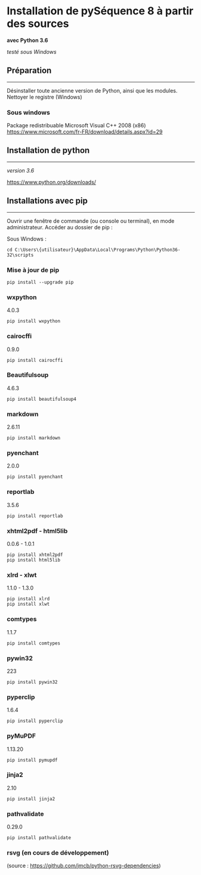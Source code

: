 # Installation de pySéquence 8 à partir des sources #
**avec Python 3.6**

_testé sous Windows_


## Préparation ##
--------------

Désinstaller toute ancienne version de Python, ainsi que les modules.
Nettoyer le registre (Windows)

### Sous windows

Package redistribuable Microsoft Visual C++ 2008 (x86)
https://www.microsoft.com/fr-FR/download/details.aspx?id=29

## Installation de python ##
-------------------------
_version 3.6_

https://www.python.org/downloads/


## Installations avec pip ##
-------------------------
Ouvrir une fenêtre de commande (ou console ou terminal), en mode administrateur.
Accéder au dossier de pip :

Sous Windows :

    cd C:\Users\{utilisateur}\AppData\Local\Programs\Python\Python36-32\scripts



### Mise à jour de pip
   
    pip install --upgrade pip

### wxpython ###
4.0.3
    
    pip install wxpython
    
### cairocffi ###
0.9.0
    
    pip install cairocffi

### Beautifulsoup ###
4.6.3
    
    pip install beautifulsoup4
    
### markdown ###
2.6.11
    
    pip install markdown

### pyenchant ###
2.0.0
    
    pip install pyenchant

### reportlab ###
3.5.6
    
    pip install reportlab

### xhtml2pdf - html5lib ###
0.0.6 - 1.0.1
    
    pip install xhtml2pdf
    pip install html5lib

### xlrd - xlwt ###
1.1.0 - 1.3.0
    
    pip install xlrd
    pip install xlwt

### comtypes ###
1.1.7
    
    pip install comtypes

### pywin32 ###
223
    
    pip install pywin32

### pyperclip ###
1.6.4
    
    pip install pyperclip

### pyMuPDF ###
1.13.20
    
    pip install pymupdf

### jinja2 ###
2.10

    pip install jinja2


### pathvalidate ###
0.29.0

    pip install pathvalidate
    
    
### rsvg (en cours de développement) ###
(source : https://github.com/jmcb/python-rsvg-dependencies)





